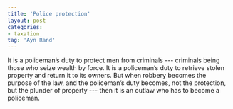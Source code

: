 ```yaml
---
title: 'Police protection'
layout: post
categories:
- taxation
tag: 'Ayn Rand'
---
```


It is a policeman’s duty to protect men from criminals --- criminals being those who seize wealth by force. It is a policeman’s duty to retrieve stolen property and return it to its owners. But when robbery becomes the purpose of the law, and the policeman’s duty becomes, not the protection, but the plunder of property --- then it is an outlaw who has to become a policeman.